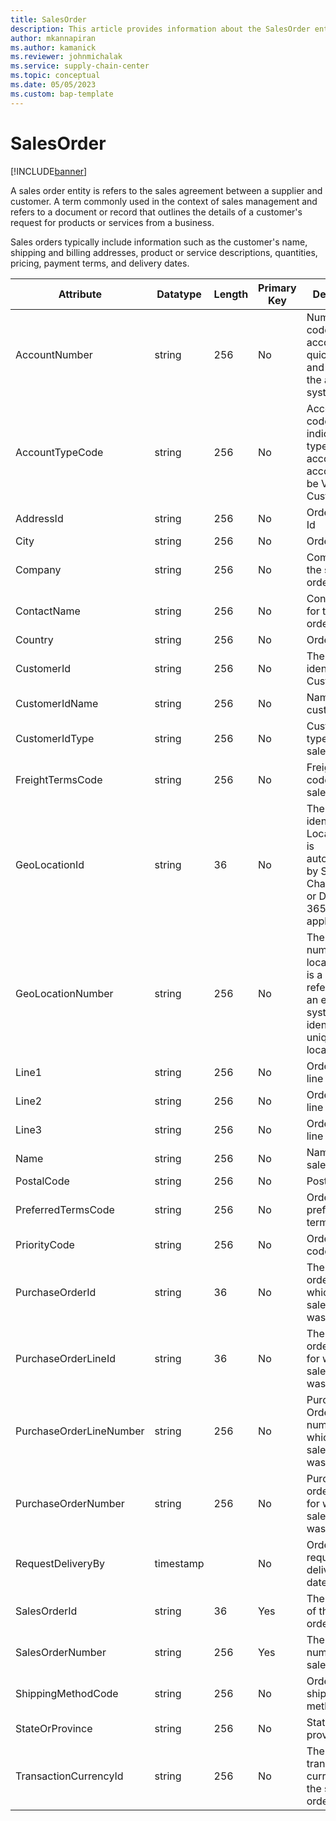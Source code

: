 ```yaml
---
title: SalesOrder
description: This article provides information about the SalesOrder entity.
author: mkannapiran
ms.author: kamanick
ms.reviewer: johnmichalak
ms.service: supply-chain-center
ms.topic: conceptual
ms.date: 05/05/2023
ms.custom: bap-template
---
```


# **SalesOrder**

[!INCLUDE[banner](../../includes/banner.md)]

A sales order entity is refers to the sales agreement between a supplier and customer. A term commonly used in the context of sales management and refers to a document or record that outlines the details of a customer's request for products or services from a business.

Sales orders typically include information such as the customer's name, shipping and billing addresses, product or service descriptions, quantities, pricing, payment terms, and delivery dates.


|	Attribute	|	Datatype	|	Length	|	Primary Key	|	Description	|
|---------------|--------|------|----------|-----------|
|	AccountNumber	|	string	|	256	|	No	|	Number or code for the account to quickly search and identify the account in system views.	|
|	AccountTypeCode	|	string	|	256	|	No	|	Account type code indicates the type of account. An account could be Vendor, Customer etc.	|
|	AddressId	|	string	|	256	|	No	|	Order address Id	|
|	City	|	string	|	256	|	No	|	Order city	|
|	Company	|	string	|	256	|	No	|	Company of the sales order	|
|	ContactName	|	string	|	256	|	No	|	Contact name for the sales order	|
|	Country	|	string	|	256	|	No	|	Order country	|
|	CustomerId	|	string	|	256	|	No	|	The unique identifier of a Customer.	|
|	CustomerIdName	|	string	|	256	|	No	|	Name of the customer Id	|
|	CustomerIdType	|	string	|	256	|	No	|	Customer ID type of the sales order	|
|	FreightTermsCode	|	string	|	256	|	No	|	Freight terms code for the sales order	|
|	GeoLocationId	|	string	|	36	|	No	|	The unique identifier of a Location. This is autogenerated by Supply Chain Center or Dynamics 365 applications	|
|	GeoLocationNumber	|	string	|	256	|	No	|	The unique number of a location. This is a referenced in an external system to identify the unique location	|
|	Line1	|	string	|	256	|	No	|	Order address line 1	|
|	Line2	|	string	|	256	|	No	|	Order address line 2	|
|	Line3	|	string	|	256	|	No	|	Order address line 3	|
|	Name	|	string	|	256	|	No	|	Name of the sales order	|
|	PostalCode	|	string	|	256	|	No	|	Postal code	|
|	PreferredTermsCode	|	string	|	256	|	No	|	Order preferred terms code	|
|	PriorityCode	|	string	|	256	|	No	|	Order priority code	|
|	PurchaseOrderId	|	string	|	36	|	No	|	The purchase order ID for which the sales order was created	|
|	PurchaseOrderLineId	|	string	|	36	|	No	|	The purchase order line ID for which the sales order was created	|
|	PurchaseOrderLineNumber	|	string	|	256	|	No	|	Purchase Order line number for which the sales order was created	|
|	PurchaseOrderNumber	|	string	|	256	|	No	|	Purchase order number for which the sales order was created	|
|	RequestDeliveryBy	|	timestamp	|		|	No	|	Order requested deliver by date	|
|	SalesOrderId	|	string	|	36	|	Yes	|	The unique ID of the sales order	|
|	SalesOrderNumber	|	string	|	256	|	Yes	|	The unique number of the sales order	|
|	ShippingMethodCode	|	string	|	256	|	No	|	Order shipping method code	|
|	StateOrProvince	|	string	|	256	|	No	|	State or province 	|
|	TransactionCurrencyId	|	string	|	256	|	No	|	The transaction currency of the sales order	|

